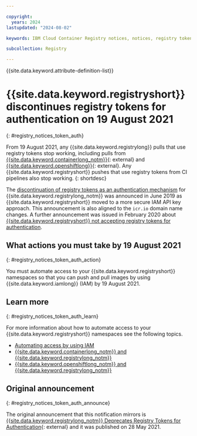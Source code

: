 ```yaml
---

copyright:
  years: 2024
lastupdated: "2024-08-02"

keywords: IBM Cloud Container Registry notices, notices, registry tokens, authentication

subcollection: Registry

---
```


{{site.data.keyword.attribute-definition-list}}

# {{site.data.keyword.registryshort}} discontinues registry tokens for authentication on 19 August 2021
{: #registry_notices_token_auth}

From 19 August 2021, any {{site.data.keyword.registrylong}} pulls that use registry tokens stop working, including pulls from [{{site.data.keyword.containerlong_notm}}](https://www.ibm.com/products/kubernetes-service){: external} and [{{site.data.keyword.openshiftlong}}](https://www.ibm.com/products/openshift){: external}. Any {{site.data.keyword.registryshort}} pushes that use registry tokens from CI pipelines also stop working.
{: shortdesc}

The [discontinuation of registry tokens as an authentication mechanism](/docs/Registry?topic=Registry-registry_notices_token) for {{site.data.keyword.registrylong_notm}} was announced in June 2019 as {{site.data.keyword.registryshort}} moved to a more secure IAM API key approach. This announcement is also aligned to the `icr.io` domain name changes. A further announcement was issued in February 2020 about [{{site.data.keyword.registryshort}} not accepting registry tokens for authentication](/docs/Registry?topic=Registry-registry_notices_uaa_token).

## What actions you must take by 19 August 2021
{: #registry_notices_token_auth_action}

You must automate access to your {{site.data.keyword.registryshort}} namespaces so that you can push and pull images by using {{site.data.keyword.iamlong}} (IAM) by 19 August 2021.

## Learn more
{: #registry_notices_token_auth_learn}

For more information about how to automate access to your {{site.data.keyword.registryshort}} namespaces see the following topics.

- [Automating access by using IAM](/docs/Registry?topic=Registry-registry_access)
- [{{site.data.keyword.containerlong_notm}} and {{site.data.keyword.registrylong_notm}}](/docs/containers?topic=containers-registry)
- [{{site.data.keyword.openshiftlong_notm}} and {{site.data.keyword.registrylong_notm}}](/docs/openshift?topic=openshift-registry#openshift_iccr)

## Original announcement
{: #registry_notices_token_auth_announce}

The original announcement that this notification mirrors is [{{site.data.keyword.registrylong_notm}} Deprecates Registry Tokens for Authentication](https://www.ibm.com/blog/announcement/ibm-cloud-container-registry-deprecates-registry-tokens-for-authentication/){: external} and it was published on 28 May 2021.
